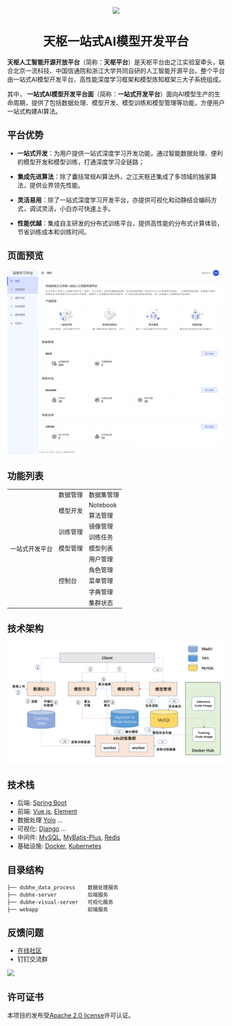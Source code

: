 <p align="center">
  <a href="http://tianshu.org.cn">
    <img width="200" src="http://tianshu.org.cn/template/default/assets/img/logo4.png">
  </a>
</p>

<h1 align="center">天枢一站式AI模型开发平台</h1>

**天枢人工智能开源开放平台**（简称：**天枢平台**）是天枢平台由之江实验室牵头，联合北京一流科技、中国信通院和浙江大学共同自研的人工智能开源平台。整个平台由一站式AI模型开发平台、高性能深度学习框架和模型炼知框架三大子系统组成。

其中， **一站式AI模型开发平台面**（简称：**一站式开发平台**）面向AI模型生产的生命周期，提供了包括数据处理、模型开发、模型训练和模型管理等功能，方便用户一站式构建AI算法。

## 平台优势

* **一站式开发**：为用户提供一站式深度学习开发功能，通过智能数据处理、便利的模型开发和模型训练，打通深度学习全链路；

* **集成先进算法**：除了囊括常规AI算法外，之江天枢还集成了多领域的独家算法，提供业界领先性能。

* **灵活易用**：除了一站式深度学习开发平台，亦提供可视化和动静结合编码方式，调试灵活，小白亦可快速上手。

* **性能优越**：集成自主研发的分布式训练平台，提供高性能的分布式计算体验，节省训练成本和训练时间。

## 页面预览
![概览](/docs/images/dubhe_dashboard.png "概览")


## 功能列表
<table>
    <tbody>
        <tr>
            <td rowspan="12">一站式开发平台</td>
        </tr>
        <tr>
            <td>数据管理</td>
            <td>数据集管理</td>
        </tr>
        <tr>
            <td rowspan="2">模型开发</td>
            <td>Notebook</td>
        </tr>
        <tr>
            <td>算法管理</td>
        </tr>
        <tr>
            <td rowspan="2">训练管理</td>
            <td>镜像管理</td>
        </tr>
        <tr>
            <td>训练任务</td>
        </tr>
        <tr>
            <td>模型管理</td>
            <td>模型列表</td>
        </tr>
        <tr>
            <td rowspan="5">控制台</td>
            <td>用户管理</td>
        </tr>
        <tr>
            <td>角色管理</td>
        </tr>
        <tr>
            <td>菜单管理</td>
        </tr>
        <tr>
            <td>字典管理</td>
        </tr>
        <tr>
            <td>集群状态</td>
        </tr>
    </tbody>
</table>

## 技术架构
![技术架构](./docs/images/tech-arc.jpg "技术架构")

## 技术栈
- 后端: [Spring Boot](https://spring.io/projects/spring-boot)
- 前端: [Vue.js](https://vuejs.org/), [Element](https://element.eleme.cn/)
- 数据处理 [Yolo](https://pjreddie.com/darknet/yolo/) ...
- 可视化: [Django](https://www.djangoproject.com/) ...
- 中间件: [MySQL](https://www.mysql.com/), [MyBatis-Plus](https://mp.baomidou.com/), [Redis](https://redis.io/)
- 基础设施: [Docker](https://www.docker.com/), [Kubernetes](https://kubernetes.io/)

## 目录结构

```
├── dubhe_data_process    数据处理服务
├── dubhe-server          后端服务 
├── dubhe-visual-server   可视化服务 
├── webapp                前端服务 
```

## 反馈问题

- [在线社区](http://www.aiiaos.cn/index.php?s=/forum/index/forum/id/45.html)
- 钉钉交流群

<a href="./docs/images/dingtalk.jpg"><img src="http://cdn.qjycloud.com/dingtalk.jpg" width="320" /></a> 


## 许可证书
本项目的发布受[Apache 2.0 license](./LICENSE)许可认证。
